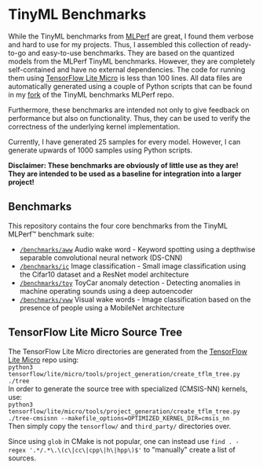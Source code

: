 # TinyML Benchmarks
While the TinyML benchmarks from [MLPerf](https://github.com/mlcommons/tiny) are great, I found them verbose and hard to use for my projects. Thus, I assembled this collection of ready-to-go and easy-to-use benchmarks. They are based on the quantized models from the MLPerf TinyML benchmarks. However, they are completely self-contained and have no external dependencies. The code for running them using [TensorFlow Lite Micro](https://github.com/tensorflow/tflite-micro) is less than 100 lines. All data files are automatically generated using a couple of Python scripts that can be found in my [fork](https://github.com/fabianpedd/tiny) of the TinyML benchmarks MLPerf repo.

Furthermore, these benchmarks are intended not only to give feedback on performance but also on functionality. Thus, they can be used to verify the correctness of the underlying kernel implementation.

Currently, I have generated 25 samples for every model. However, I can generate upwards of 1000 samples using Python scripts.

**Disclaimer: These benchmarks are obviously of little use as they are! They are intended to be used as a baseline for integration into a larger project!**

## Benchmarks
This repository contains the four core benchmarks from the TinyML MLPerf™ benchmark suite:
- [`/benchmarks/aww`](/benchmarks/aww) Audio wake word - Keyword spotting using a depthwise separable convolutional neural network (DS-CNN)
- [`/benchmarks/ic`](/benchmarks/ic) Image classification - Small image classification using the Cifar10 dataset and a ResNet model architecture
- [`/benchmarks/toy`](/benchmarks/toy) ToyCar anomaly detection - Detecting anomalies in machine operating sounds using a deep autoencoder
- [`/benchmarks/vww`](/benchmarks/vww) Visual wake words - Image classification based on the presence of people using a MobileNet architecture

## TensorFlow Lite Micro Source Tree
The TensorFlow Lite Micro directories are generated from the [TensorFlow Lite Micro](https://github.com/tensorflow/tflite-micro) repo using:  
`python3 tensorflow/lite/micro/tools/project_generation/create_tflm_tree.py ./tree`  
In order to generate the source tree with specialized (CMSIS-NN) kernels, use:  
`python3 tensorflow/lite/micro/tools/project_generation/create_tflm_tree.py ./tree-cmsisnn --makefile_options=OPTIMIZED_KERNEL_DIR=cmsis_nn`  
Then simply copy the `tensorflow/` and `third_party/` directories over.  

Since using `glob` in CMake is not popular, one can instead use `find . -regex '.*/.*\.\(c\|cc\|cpp\|h\|hpp\)$'` to "manually" create a list of sources.
